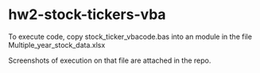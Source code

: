 # hw2-stock-tickers-vba

To execute code, copy stock_ticker_vbacode.bas into an module in the file Multiple_year_stock_data.xlsx

Screenshots of execution on that file are attached in the repo.